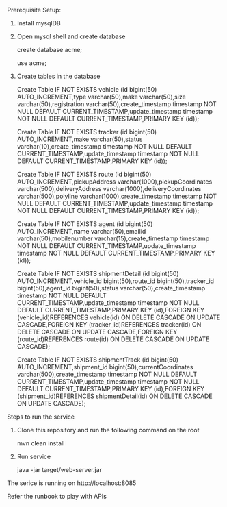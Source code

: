 Prerequisite Setup:

1. Install mysqlDB

2. Open mysql shell and create database

    create database acme;
    
    use acme;
    

3. Create tables in the database

    Create Table IF NOT EXISTS vehicle (id bigint(50) AUTO_INCREMENT,type varchar(50),make varchar(50),size varchar(50),registration varchar(50),create_timestamp timestamp NOT NULL DEFAULT CURRENT_TIMESTAMP,update_timestamp timestamp NOT NULL DEFAULT CURRENT_TIMESTAMP,PRIMARY KEY (id));
    
    Create Table IF NOT EXISTS tracker (id bigint(50) AUTO_INCREMENT,make varchar(50),status varchar(10),create_timestamp timestamp NOT NULL DEFAULT CURRENT_TIMESTAMP,update_timestamp timestamp NOT NULL DEFAULT CURRENT_TIMESTAMP,PRIMARY KEY (id));
    
    Create Table IF NOT EXISTS route (id bigint(50) AUTO_INCREMENT,pickupAddress varchar(1000),pickupCoordinates varchar(500),deliveryAddress varchar(1000),deliveryCoordinates varchar(500),polyline varchar(1000),create_timestamp timestamp NOT NULL DEFAULT CURRENT_TIMESTAMP,update_timestamp timestamp NOT NULL DEFAULT CURRENT_TIMESTAMP,PRIMARY KEY (id));
    
    Create Table IF NOT EXISTS agent (id bigint(50) AUTO_INCREMENT,name varchar(50),emailid varchar(50),mobilenumber varchar(15),create_timestamp timestamp NOT NULL DEFAULT CURRENT_TIMESTAMP,update_timestamp timestamp NOT NULL DEFAULT CURRENT_TIMESTAMP,PRIMARY KEY (id));
    
    Create Table IF NOT EXISTS shipmentDetail (id bigint(50) AUTO_INCREMENT,vehicle_id bigint(50),route_id bigint(50),tracker_id bigint(50),agent_id bigint(50),status varchar(50),create_timestamp timestamp NOT NULL DEFAULT CURRENT_TIMESTAMP,update_timestamp timestamp NOT NULL DEFAULT CURRENT_TIMESTAMP,PRIMARY KEY (id),FOREIGN KEY (vehicle_id)REFERENCES vehicle(id) ON DELETE CASCADE ON UPDATE CASCADE,FOREIGN KEY (tracker_id)REFERENCES tracker(id) ON DELETE CASCADE ON UPDATE CASCADE,FOREIGN KEY (route_id)REFERENCES route(id) ON DELETE CASCADE ON UPDATE CASCADE);
    
    Create Table IF NOT EXISTS shipmentTrack (id bigint(50) AUTO_INCREMENT,shipment_id bigint(50),currentCoordinates varchar(500),create_timestamp timestamp NOT NULL DEFAULT CURRENT_TIMESTAMP,update_timestamp timestamp NOT NULL DEFAULT CURRENT_TIMESTAMP,PRIMARY KEY (id),FOREIGN KEY (shipment_id)REFERENCES shipmentDetail(id) ON DELETE CASCADE ON UPDATE CASCADE);
    
    
Steps to run the service

1. Clone this repository and run the following command on the root

    mvn clean install

2. Run service
    
    java -jar target/web-server.jar
    
The serice is running on http://localhost:8085

Refer the runbook to play with APIs

